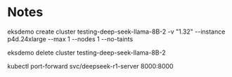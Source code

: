 Notes
=====

eksdemo create cluster testing-deep-seek-llama-8B-2 -v "1.32" --instance p4d.24xlarge --max 1 --nodes 1 --no-taints

eksdemo delete cluster testing-deep-seek-llama-8B-2

kubectl port-forward svc/deepseek-r1-server 8000:8000

